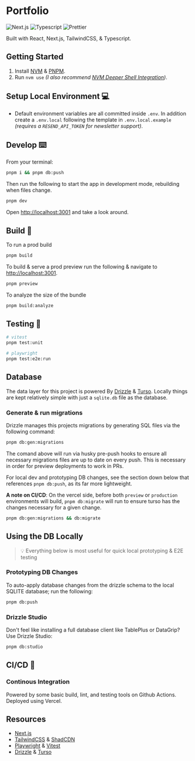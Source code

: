 # Portfolio

![Next.js](https://img.shields.io/badge/next.js-000000?style=for-the-badge&logo=nextdotjs&logoColor=white)
![Typescript](https://img.shields.io/badge/TypeScript-007ACC?style=for-the-badge&logo=typescript&logoColor=white)
![Prettier](https://img.shields.io/badge/code_style-prettier-ff69b4.svg?style=for-the-badge)

Built with React, Next.js, TailwindCSS, & Typescript.

## Getting Started

1. Install [NVM](https://github.com/nvm-sh/nvm) & [PNPM](https://pnpm.io/installation).
1. Run `nvm use` _(I also recommend [NVM Deeper Shell Integration](https://github.com/nvm-sh/nvm#zsh))_.

## Setup Local Environment 💻

- Default environment variables are all committed inside `.env`. In addition create a `.env.local` following the template in `.env.local.example` _(requires a `RESEND_API_TOKEN` for newsletter support)_.

## Develop ⌨️

From your terminal:

```sh
pnpm i && pnpm db:push
```

Then run the following to start the app in development mode, rebuilding when files change.

```sh
pnpm dev
```

Open [http://localhost:3001](http://localhost:3001) and take a look around.

## Build 🔨

To run a prod build

```sh
pnpm build
```

To build & serve a prod preview run the following & navigate to [http://localhost:3001](http://localhost:3001).

```sh
pnpm preview
```

To analyze the size of the bundle

```sh
pnpm build:analyze
```

## Testing 🧪

```sh
# vitest
pnpm test:unit

# playwright
pnpm test:e2e:run
```

## Database

The data layer for this project is powered By [Drizzle](https://orm.drizzle.team/) & [Turso](https://docs.turso.tech).
Locally things are kept relatively simple with just a `sqlite.db` file as the database.

### Generate & run migrations

Drizzle manages this projects migrations by generating SQL files via the following command:

```sh
pnpm db:gen:migrations
```

The comand above will run via husky pre-push hooks to ensure all necessary migrations files are up to date on every push. This is necessary in order for preview deployments to work in PRs.

For local dev and prototyping DB changes, see the section down below that references `pnpm db:push`, as its far more lightweight.

**A note on CI/CD**: On the vercel side, before both `preview` or `production` environments will build, `pnpm db:migrate` will run to
ensure turso has the changes necessary for a given change.

```sh
pnpm db:gen:migrations && db:migrate
```

## Using the DB Locally

> 💡 Everything below is most useful for quick local prototyping & E2E testing

### Prototyping DB Changes

To auto-apply database changes from the drizzle schema to the local SQLITE database; run the following:

```sh
pnpm db:push
```

### Drizzle Studio

Don't feel like installing a full database client like TablePlus or DataGrip? Use Drizzle Studio:

```sh
pnpm db:studio
```

## CI/CD 🚀

### Continous Integration

Powered by some basic build, lint, and testing tools on Github Actions. Deployed using Vercel.

## Resources

- [Next.js](https://nextjs.org/docs)
- [TailwindCSS](https://tailwindcss.com/docs/flex-basis) & [ShadCDN](https://ui.shadcn.com)
- [Playwright](https://playwright.dev/) & [Vitest](https://vitest.dev/)
- [Drizzle](https://orm.drizzle.team/) & [Turso](https://docs.turso.tech)
